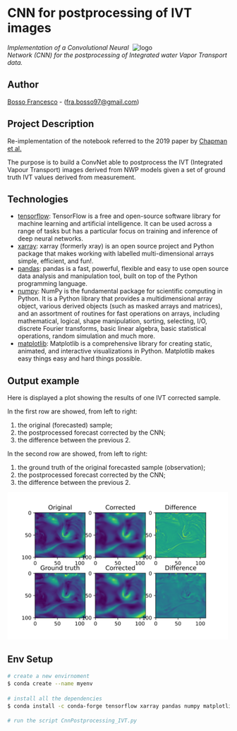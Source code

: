# CNN for postprocessing of IVT images
<img align="right" src="https://i.ibb.co/NspjQxV/logo.webp" alt="logo" width="220">

*Implementation of a Convolutional Neural Network (CNN) for the postprocessing of Integrated water Vapor Transport data.*

## Author
[Bosso Francesco](https://github.com/FBosso) - (fra.bosso97@gmail.com)


## Project Description
Re-implementation of the notebook referred to the 2019 paper by [Chapman et al.](https://agupubs.onlinelibrary.wiley.com/doi/full/10.1029/2019GL083662)

The purpose is to build a ConvNet able to postprocess the IVT (Integrated Vapour Transport)
images derived from NWP models given a set of ground truth IVT values derived from measurement.


## Technologies
+ [tensorflow](https://www.tensorflow.org/): TensorFlow is a free and open-source software library for machine learning and artificial intelligence. It can be used across a range of tasks but has a particular focus on training and inference of deep neural networks.
+ [xarray](https://docs.xarray.dev/en/stable/): xarray (formerly xray) is an open source project and Python package that makes working with labelled multi-dimensional arrays simple, efficient, and fun!.
+ [pandas](https://pandas.pydata.org/): pandas is a fast, powerful, flexible and easy to use open source data analysis and manipulation tool, built on top of the Python programming language.
+ [numpy](https://numpy.org/doc/stable/index.html): NumPy is the fundamental package for scientific computing in Python. It is a Python library that provides a multidimensional array object, various derived objects (such as masked arrays and matrices), and an assortment of routines for fast operations on arrays, including mathematical, logical, shape manipulation, sorting, selecting, I/O, discrete Fourier transforms, basic linear algebra, basic statistical operations, random simulation and much more.
+ [matplotlib](https://matplotlib.org/): Matplotlib is a comprehensive library for creating static, animated, and interactive visualizations in Python. Matplotlib makes easy things easy and hard things possible.

## Output example
Here is displayed a plot showing the results of one IVT corrected sample.

In the first row are showed, from left to right: 
1. the original (forecasted) sample;
2. the postprocessed forecast corrected by the CNN;
3. the difference between the previous 2.

In the second row are showed, from left to right:
1. the ground truth of the original forecasted sample (observation);
2. the postprocessed forecast corrected by the CNN;
3. the difference between the previous 2.

<img src="plot.png" alt="plot" width="500">

  
## Env Setup

```bash
# create a new envirnoment
$ conda create --name myenv

# install all the dependencies
$ conda install -c conda-forge tensorflow xarray pandas numpy matplotlib

# run the script CnnPostprocessing_IVT.py

```
